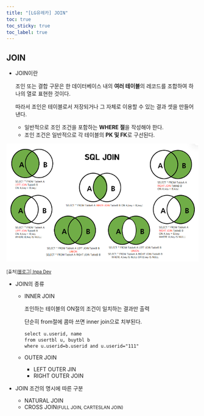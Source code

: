 ```yaml
---
title: "[LG유레카] JOIN"
toc: true
toc_sticky: true
toc_label: true
---
```


## JOIN

- JOIN이란

  조인 또는 결합 구문은 한 데이터베이스 내의 **여러 테이블**의 레코드를 조합하여 하나의 열로 표현한 것이다.

  따라서 조인은 테이블로서 저장되거나 그 자체로 이용할 수 있는 결과 셋을 만들어 낸다.

  - 일반적으로 조인 조건을 포함하는 **WHERE 절**을 작성해야 한다.
  - 조인 조건은 일반적으로 각 테이블의 **PK 및 FK**로 구선된다.

![image-20240712101942131](/../../images/2024-07-12-JOIN/image-20240712101942131.png)

<small>\[출처][블로그| Inpa Dev](https://inpa.tistory.com/entry/MYSQL-%F0%9F%93%9A-JOIN-%EC%A1%B0%EC%9D%B8-%EA%B7%B8%EB%A6%BC%EC%9C%BC%EB%A1%9C-%EC%95%8C%EA%B8%B0%EC%89%BD%EA%B2%8C-%EC%A0%95%EB%A6%AC)</small>

- JOIN의 종류

  - INNER JOIN

    조인하는 테이블의 ON절의 조건이 일치하는 결과만 출력

    단순히 from절에 콤마 쓰면 inner join으로 치부된다.

    ``` mysql
    select u.userid, name 
    from usertbl u, buytbl b 
    where u.userid=b.userid and u.userid="111"
    ```

    

  - OUTER JOIN

    - LEFT OUTER JIN
    - RIGHT OUTER JOIN

- JOIN 조건의 명시에 따른 구분

  - NATURAL JOIN
  - CROSS JOIN<SMALL>(FULL JOIN, CARTESLAN JOIN)</SMALL>